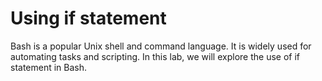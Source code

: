 # Using if statement

Bash is a popular Unix shell and command language. It is widely used for automating tasks and scripting. In this lab, we will explore the use of if statement in Bash.
